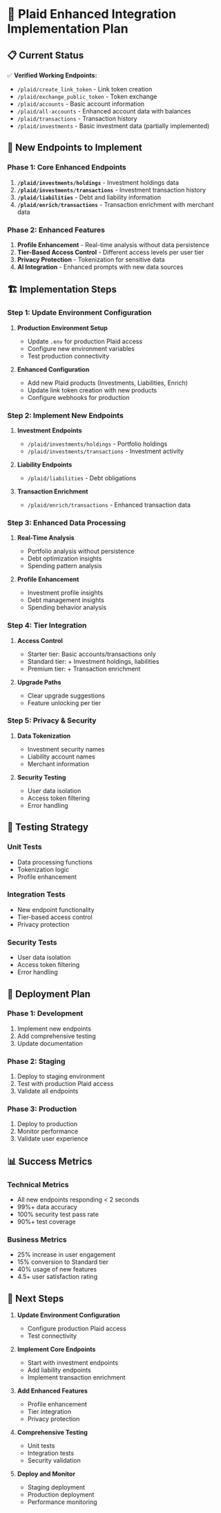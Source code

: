 # 🔗 Plaid Enhanced Integration Implementation Plan

## 📋 **Current Status**

✅ **Verified Working Endpoints:**
- `/plaid/create_link_token` - Link token creation
- `/plaid/exchange_public_token` - Token exchange
- `/plaid/accounts` - Basic account information
- `/plaid/all-accounts` - Enhanced account data with balances
- `/plaid/transactions` - Transaction history
- `/plaid/investments` - Basic investment data (partially implemented)

## 🎯 **New Endpoints to Implement**

### **Phase 1: Core Enhanced Endpoints**

1. **`/plaid/investments/holdings`** - Investment holdings data
2. **`/plaid/investments/transactions`** - Investment transaction history
3. **`/plaid/liabilities`** - Debt and liability information
4. **`/plaid/enrich/transactions`** - Transaction enrichment with merchant data

### **Phase 2: Enhanced Features**

1. **Profile Enhancement** - Real-time analysis without data persistence
2. **Tier-Based Access Control** - Different access levels per user tier
3. **Privacy Protection** - Tokenization for sensitive data
4. **AI Integration** - Enhanced prompts with new data sources

## 🏗️ **Implementation Steps**

### **Step 1: Update Environment Configuration**

1. **Production Environment Setup**
   - Update `.env` for production Plaid access
   - Configure new environment variables
   - Test production connectivity

2. **Enhanced Configuration**
   - Add new Plaid products (Investments, Liabilities, Enrich)
   - Update link token creation with new products
   - Configure webhooks for production

### **Step 2: Implement New Endpoints**

1. **Investment Endpoints**
   - `/plaid/investments/holdings` - Portfolio holdings
   - `/plaid/investments/transactions` - Investment activity

2. **Liability Endpoints**
   - `/plaid/liabilities` - Debt obligations

3. **Transaction Enrichment**
   - `/plaid/enrich/transactions` - Enhanced transaction data

### **Step 3: Enhanced Data Processing**

1. **Real-Time Analysis**
   - Portfolio analysis without persistence
   - Debt optimization insights
   - Spending pattern analysis

2. **Profile Enhancement**
   - Investment profile insights
   - Debt management insights
   - Spending behavior analysis

### **Step 4: Tier Integration**

1. **Access Control**
   - Starter tier: Basic accounts/transactions only
   - Standard tier: + Investment holdings, liabilities
   - Premium tier: + Transaction enrichment

2. **Upgrade Paths**
   - Clear upgrade suggestions
   - Feature unlocking per tier

### **Step 5: Privacy & Security**

1. **Data Tokenization**
   - Investment security names
   - Liability account names
   - Merchant information

2. **Security Testing**
   - User data isolation
   - Access token filtering
   - Error handling

## 🧪 **Testing Strategy**

### **Unit Tests**
- Data processing functions
- Tokenization logic
- Profile enhancement

### **Integration Tests**
- New endpoint functionality
- Tier-based access control
- Privacy protection

### **Security Tests**
- User data isolation
- Access token filtering
- Error handling

## 🚀 **Deployment Plan**

### **Phase 1: Development**
1. Implement new endpoints
2. Add comprehensive testing
3. Update documentation

### **Phase 2: Staging**
1. Deploy to staging environment
2. Test with production Plaid access
3. Validate all endpoints

### **Phase 3: Production**
1. Deploy to production
2. Monitor performance
3. Validate user experience

## 📊 **Success Metrics**

### **Technical Metrics**
- All new endpoints responding < 2 seconds
- 99%+ data accuracy
- 100% security test pass rate
- 90%+ test coverage

### **Business Metrics**
- 25% increase in user engagement
- 15% conversion to Standard tier
- 40% usage of new features
- 4.5+ user satisfaction rating

## 🔄 **Next Steps**

1. **Update Environment Configuration**
   - Configure production Plaid access
   - Test connectivity

2. **Implement Core Endpoints**
   - Start with investment endpoints
   - Add liability endpoints
   - Implement transaction enrichment

3. **Add Enhanced Features**
   - Profile enhancement
   - Tier integration
   - Privacy protection

4. **Comprehensive Testing**
   - Unit tests
   - Integration tests
   - Security validation

5. **Deploy and Monitor**
   - Staging deployment
   - Production deployment
   - Performance monitoring
